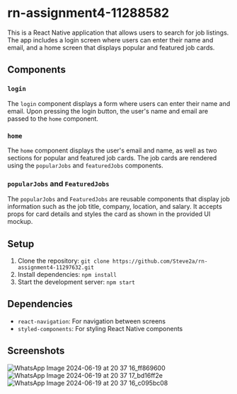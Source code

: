 # rn-assignment4-11288582
This is a React Native application that allows users to search for job listings. The app includes a login screen where users can enter their name and email, and a home screen that displays popular and featured job cards.

## Components

### `login`
The `login` component displays a form where users can enter their name and email. Upon pressing the login button, the user's name and email are passed to the `home` component.

### `home`
The `home` component displays the user's email and name, as well as two sections for popular and featured job cards. The job cards are rendered using the `popularJobs` and `featuredJobs` components.

### `popularJobs` and `FeaturedJobs`
The `popularJobs` and `FeaturedJobs` are reusable components that display job information such as the job title, company, location, and salary. It accepts props for card details and styles the card as shown in the provided UI mockup.

## Setup

1. Clone the repository: `git clone https://github.com/Steve2a/rn-assignment4-11297632.git`
2. Install dependencies: `npm install`
3. Start the development server: `npm start`

## Dependencies

- `react-navigation`: For navigation between screens
- `styled-components`: For styling React Native components

## Screenshots
![WhatsApp Image 2024-06-19 at 20 37 16_ff869600](https://github.com/samu419/rn-assignment4-11288582/assets/170245766/ff5bb668-b1d2-413c-a557-963320a00694)
![WhatsApp Image 2024-06-19 at 20 37 17_bd16ff2e](https://github.com/samu419/rn-assignment4-11288582/assets/170245766/2bcc6063-8528-4e49-90ee-c270712c83ef)
![WhatsApp Image 2024-06-19 at 20 37 16_c095bc08](https://github.com/samu419/rn-assignment4-11288582/assets/170245766/82be62e5-a224-49de-88f0-bec11ad5e781)
